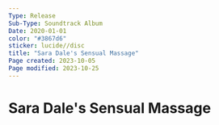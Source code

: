 ```yaml
---
Type: Release
Sub-Type: Soundtrack Album
Date: 2020-01-01
color: "#3867d6"
sticker: lucide//disc
title: "Sara Dale's Sensual Massage"
Page created: 2023-10-05
Page modified: 2023-10-25
---
```


# Sara Dale's Sensual Massage
